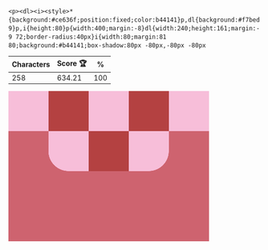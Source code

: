 `<p><dl><i><style>*{background:#ce636f;position:fixed;color:b44141}p,dl{background:#f7bed9}p,i{height:80}p{width:400;margin:-8}dl{width:240;height:161;margin:-9 72;border-radius:40px}i{width:80;margin:81 80;background:#b44141;box-shadow:80px -80px,-80px -80px`

| Characters | Score 🏆 | %   |
| ---------- | -------- | --- |
| 258        | 634.21   | 100 |

![](/2025/Jul2025/03/20250703.png)
